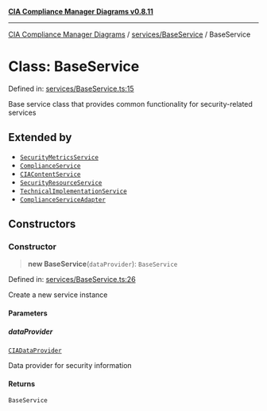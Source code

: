 [**CIA Compliance Manager Diagrams v0.8.11**](../../../README.md)

***

[CIA Compliance Manager Diagrams](../../../modules.md) / [services/BaseService](../README.md) / BaseService

# Class: BaseService

Defined in: [services/BaseService.ts:15](https://github.com/Hack23/cia-compliance-manager/blob/d6eede30e4f01622fe18187e98b207e9a06a781f/src/services/BaseService.ts#L15)

Base service class that provides common functionality
for security-related services

## Extended by

- [`SecurityMetricsService`](../../securityMetricsService/classes/SecurityMetricsService.md)
- [`ComplianceService`](../../complianceService/classes/ComplianceService.md)
- [`CIAContentService`](../../ciaContentService/classes/CIAContentService.md)
- [`SecurityResourceService`](../../securityResourceService/classes/SecurityResourceService.md)
- [`TechnicalImplementationService`](../../technicalImplementationService/classes/TechnicalImplementationService.md)
- [`ComplianceServiceAdapter`](../../classes/ComplianceServiceAdapter.md)

## Constructors

### Constructor

> **new BaseService**(`dataProvider`): `BaseService`

Defined in: [services/BaseService.ts:26](https://github.com/Hack23/cia-compliance-manager/blob/d6eede30e4f01622fe18187e98b207e9a06a781f/src/services/BaseService.ts#L26)

Create a new service instance

#### Parameters

##### dataProvider

[`CIADataProvider`](../../../types/interfaces/CIADataProvider.md)

Data provider for security information

#### Returns

`BaseService`
